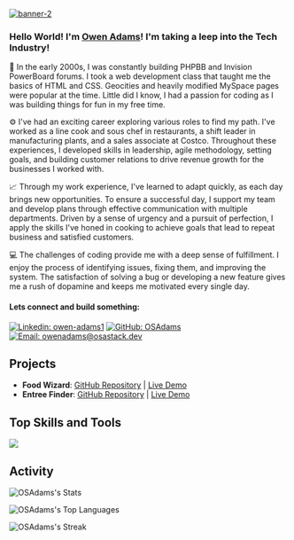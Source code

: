 [![banner-2](https://github.com/user-attachments/assets/103a8778-90fd-4d45-9dfb-0edca79c4c41)](https://drive.google.com/file/d/11PLjNXpJrnPLPN8xfbmU1mLR__t4a5UD/view?usp=sharing)

### Hello World! I'm [Owen Adams](https://drive.google.com/file/d/11PLjNXpJrnPLPN8xfbmU1mLR__t4a5UD/view?usp=sharing)! I'm taking a leep into the Tech Industry!

🚧 In the early 2000s, I was constantly building PHPBB and Invision PowerBoard forums. I took a web development class that taught me the basics of HTML and CSS. Geocities and heavily modified MySpace pages were popular at the time. Little did I know, I had a passion for coding as I was building things for fun in my free time.

⚙️ I've had an exciting career exploring various roles to find my path. I've worked as a line cook and sous chef in restaurants, a shift leader in manufacturing plants, and a sales associate at Costco. Throughout these experiences, I developed skills in leadership, agile methodology, setting goals, and building customer relations to drive revenue growth for the businesses I worked with.

📈 Through my work experience, I've learned to adapt quickly, as each day brings new opportunities. To ensure a successful day, I support my team and develop plans through effective communication with multiple departments. Driven by a sense of urgency and a pursuit of perfection, I apply the skills I've honed in cooking to achieve goals that lead to repeat business and satisfied customers.

💻 The challenges of coding provide me with a deep sense of fulfillment. I enjoy the process of identifying issues, fixing them, and improving the system. The satisfaction of solving a bug or developing a new feature gives me a rush of dopamine and keeps me motivated every single day.

#### Lets connect and build something: 
[![Linkedin: owen-adams1](https://img.shields.io/badge/-Owen%20Adams-blue?style=flat-square&logo=Linkedin&logoColor=white&link=https://www.linkedin.com/in/owen-adams1/)](https://www.linkedin.com/in/owen-adams1/)
[![GitHub: OSAdams](https://img.shields.io/github/followers/OSAdams?style=social&logo=github)](https://github.com/osadams)
[![Email: owenadams@osastack.dev](https://img.shields.io/badge/Email-owenadams@osastack.dev-8A2BE2)](mailto:owenadams@osastack.dev)

## Projects
- **Food Wizard**: [GitHub Repository](https://www.github.com/osadams/food-wizard) | [Live Demo](https://food-wizard.osastack.dev)
- **Entree Finder**: [GitHub Repository](https://www.github.com/osadams/entree-finder) | [Live Demo](https://osadams.github.io/entree-finder)

## Top Skills and Tools
<img src="https://skillicons.dev/icons?i=aws,babel,bash,bootstrap,css,docker,express,figma,git,github,githubactions,html,js,md,nodejs,npm,postgres,react,tailwind,ts,ubuntu,vscode,webpack,wordpress&theme=dark&perline=8" />

## Activity
![OSAdams's Stats](https://github-readme-stats.vercel.app/api?username=OSAdams&theme=midnight-purple&show_icons=true&hide_border=false&count_private=true)

![OSAdams's Top Languages](https://github-readme-stats.vercel.app/api/top-langs/?username=OSAdams&theme=midnight-purple&show_icons=true&hide_border=false&layout=compact)

![OSAdams's Streak](https://github-readme-streak-stats.herokuapp.com/?user=OSAdams&theme=midnight-purple&hide_border=false)
